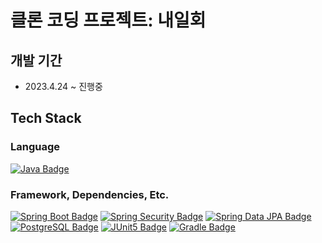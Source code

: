 # 클론 코딩 프로젝트: 내일회

## 개발 기간

- 2023.4.24 ~ 진행중

## Tech Stack

### Language

[![Java Badge](https://img.shields.io/badge/Java-007396?style=flat-square)]()

### Framework, Dependencies, Etc.

[![Spring Boot Badge](https://img.shields.io/badge/Spring%20Boot-6DB33F?style=flat-square&logo=SpringBoot&logoColor=white)]()
[![Spring Security Badge](https://img.shields.io/badge/Spring%20Secutiry-6DB33F?style=flat-square&logo=SpringSecurity&logoColor=white)]()
[![Spring Data JPA Badge](https://img.shields.io/badge/Spring%20Data%20JPA-6DB33F?style=flat-square)]()
[![PostgreSQL Badge](https://img.shields.io/badge/PostgreSQL-4169E1?style=flat-square&logo=PostgreSQL&logoColor=white)]()
[![JUnit5 Badge](https://img.shields.io/badge/JUnit5-25A162?style=flat-square&logo=JUnit5&logoColor=white)]()
[![Gradle Badge](https://img.shields.io/badge/Gradle-02303A?style=flat-square&logo=Gradle&logoColor=white)]()
